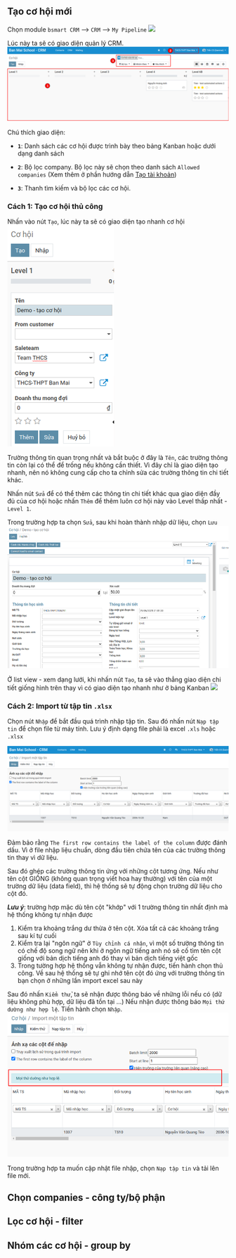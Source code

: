 ## Tạo cơ hội mới
Chọn module `bsmart CRM` --> `CRM` --> `My Pipeline`
![](Screen-shot/Truy%20cập%20CRM.png)

Lúc này ta sẽ có giao diện quản lý CRM.
![](Screen-shot/Pasted%20image%2020210629201224.png)

Chú thích giao diện:
- **`1`**: Danh sách các cơ hội được trình bày theo bảng Kanban hoặc dưới dạng danh sách

- **`2`**: Bộ lọc company. Bộ lọc này sẽ chọn theo danh sách `Allowed companies` (Xem thêm ở phần hướng dẫn [Tạo tài khoản](01%20-%20Quản%20lý%20tài%20khoản%20nhân%20viên.md#Cách%201%20Tạo%20tài%20khoản%20qua%20giao%20diện%20Contacts%20Employees))

- **`3`**: Thanh tìm kiếm và bộ lọc các cơ hội.    
### Cách 1: Tạo cơ hội thủ công
Nhấn vào nút `Tạo`, lúc này ta sẽ có giao diện tạo nhanh cơ hội
![](Screen-shot/Pasted%20image%2020210629205403.png)

Trường thông tin quan trọng nhất và bắt buộc ở đây là `Tên`, các trường thông tin còn lại có thể để trống nếu không cần thiết. Vì đây chỉ là giao diện tạo nhanh, nên nó không cung cấp cho ta chỉnh sửa các trường thông tin chi tiết khác.



Nhấn nút `Sửa` để có thể thêm các thông tin chi tiết khác qua giao diện đầy đủ của cơ hội hoặc nhấn `Thêm` để thêm luôn cơ hội này vào Level thấp nhất - `Level 1`.

Trong trường hợp ta chọn `Sửa`, sau khi hoàn thành nhập dữ liệu, chọn `Lưu`
![](Screen-shot/Giao%20diện%20cơ%20hội%20chi%20tiết.png)

Ở list view - xem dạng lưới, khi nhấn nút `Tạo`, ta sẽ vào thẳng giao diện chi tiết giống hình trên thay vì có giao diện tạo nhanh như ở bảng Kanban
![](Screen-shot/Giao%20diện%20list%20view.png)

### Cách 2: Import từ tập tin `.xlsx`

Chọn nút `Nhập` để bắt đầu quá trình nhập tập tin. Sau đó nhấn nút `Nạp tập tin` để chọn file từ máy tính. Lưu ý định dạng file phải là excel `.xls` hoặc `.xlsx`

![](Screen-shot/Import%20cơ%20hội.png)

Đảm bảo rằng `The first row contains the label of the column` được đánh dấu. Vì ở file nhập liệu chuẩn, dòng đầu tiên chứa tên của các trường thông tin thay vì dữ liệu.

Sau đó ghép các trường thông tin ứng với những cột tương ứng. Nếu như tên cột GIỐNG (không quan trọng viết hoa hay thường) với tên của một trường dữ liệu (data field), thì hệ thống sẽ tự động chọn trường dữ liệu cho cột đó.

***Lưu ý***: trường hợp mặc dù tên cột "khớp" với 1 trường thông tin nhất định mà hệ thống không tự nhận được
1. Kiểm tra khoảng trắng dư thừa ở tên cột. Xóa tất cả các khoảng trắng sau kí tự cuối
2. Kiểm tra lại "ngôn ngữ" ở `Tùy chỉnh cá nhân`, vì một số trường thông tin có chế độ song ngữ nên khi ở ngôn ngữ tiếng anh nó sẽ cố tìm tên cột giống với bản dịch tiếng anh đó thay vì bản dịch tiếng việt gốc 
3. Trong tường hợp hệ thống vẫn không tự nhận được, tiến hành chọn thủ công. Về sau hệ thống sẽ tự ghi nhớ tên cột đó ứng với trường thông tin bạn chọn ở những lần import excel sau này

Sau đó nhấn `Kiểm thử`, ta sẽ nhận được thông báo về những lỗi nếu có (dữ liệu không phù hợp, dữ liệu đã tồn tại ...)
Nếu nhận được thông báo `Mọi thứ dường như hợp lệ`. Tiến hành chọn `Nhập`.
![](Screen-shot/Test%20import.png)

Trong trường hợp ta muốn cập nhật file nhập, chọn `Nạp tập tin` và tải lên file mới.

## Chọn companies - công ty/bộ phận


## Lọc cơ hội - filter

## Nhóm các cơ hội - group by

